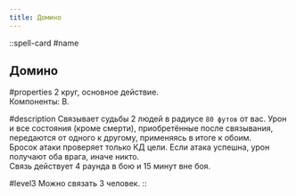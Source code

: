 ```yaml
---
title: Домино
---
```


::spell-card
#name
## Домино

#properties
2 круг, основное действие.  
Компоненты: В.

#description
Связывает судьбы 2 людей в радиусе `80 футов` от вас. Урон и все состояния (кроме смерти), приобретённые после связывания, передаются от одного к другому, применяясь в итоге к обоим.  
Бросок атаки проверяет только КД цели. Если атака успешна, урон получают оба врага, иначе никто.  
Связь действует 4 раунда в бою и 15 минут вне боя.

#level3
Можно связать 3 человек.
::